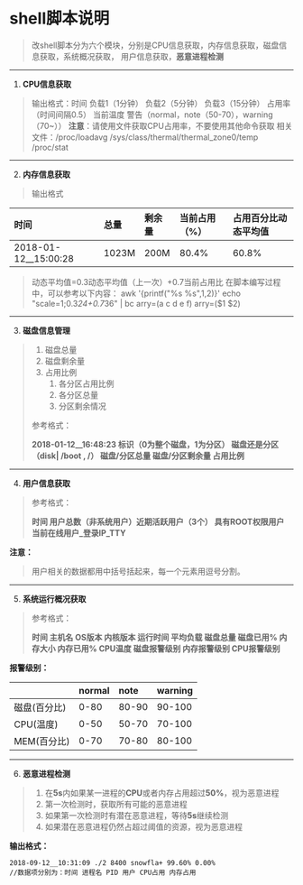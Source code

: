 # shell脚本说明
> 改shell脚本分为六个模块，分别是CPU信息获取，内存信息获取，磁盘信息获取，系统概况获取， 用户信息获取，**恶意进程检测**
------
1. **CPU信息获取**
> 输出格式：时间 负载1（1分钟） 负载2（5分钟） 负载3（15分钟） 占用率 （时间间隔0.5） 当前温度 警告（normal，note（50-70），warning（70~））
**注意**：请使用文件获取CPU占用率，不要使用其他命令获取
相关文件：/proc/loadavg
/sys/class/thermal/thermal_zone0/temp
/proc/stat
------
2. **内存信息获取**
> 输出格式

| 时间                 | 总量  | 剩余量 | 当前占用（%） | 占用百分比动态平均值 |
| :------------------- | :---- | :----- | :------------ | :------------------- |
| 2018-01-12__15:00:28 | 1023M | 200M   | 80.4%         | 60.8%                |

> 动态平均值=0.3动态平均值（上一次）+0.7当前占用比
> 在脚本编写过程中，可以参考以下内容：
> awk '{printf("%s %s",$1,$2)}'
> echo "scale=1;0.3*24+0.7*36" | bc
> arry=(a c d e f)
> arry=($1 $2)

------

3. **磁盘信息管理**

> 1. 磁盘总量
> 2. 磁盘剩余量
> 3. 占用比例
>    1. 各分区占用比例
>    2. 各分区总量
>    3. 分区剩余情况
>
> 参考格式：
>
> **2018-01-12__16:48:23 标识（0为整个磁盘，1为分区） 磁盘还是分区（disk| /boot , /） 磁盘/分区总量 磁盘/分区剩余量 占用比例**

------

4. **用户信息获取**

> 参考格式：
>
>  **时间 用户总数（非系统用户）近期活跃用户（3个） 具有ROOT权限用户 当前在线用户_登录IP_TTY** 

**注意：**

>  用户相关的数据都用中括号括起来，每一个元素用逗号分割。 

------

5. **系统运行概况获取**

> 参考格式：
>
> **时间 主机名 OS版本 内核版本 运行时间 平均负载 磁盘总量 磁盘已用% 内存大小 内存已用% CPU温度 磁盘报警级别 内存报警级别 CPU报警级别**

**报警级别：**

|              | normal | note  | warning |
| :----------- | :----- | :---- | :------ |
| 磁盘(百分比) | 0-80   | 80-90 | 90-100  |
| CPU(温度)    | 0-50   | 50-70 | 70-100  |
| MEM(百分比)  | 0-70   | 70-80 | 80-100  |

------

6. **恶意进程检测**

> 1. 在**5s**内如果某一进程的**CPU**或者内存占用超过**50%**，视为恶意进程
> 2. 第一次检测时，获取所有可能的恶意进程
> 3. 如果第一次检测时有潜在恶意进程，等待**5s**继续检测
> 4. 如果潜在恶意进程仍然占超过阈值的资源，视为恶意进程

**输出格式：**

``` shell
2018-09-12__10:31:09 ./2 8400 snowfla+ 99.60% 0.00%
//数据项分别为：时间 进程名 PID 用户 CPU占用 内存占用
```

